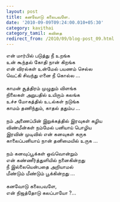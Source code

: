 ```yaml
---
layout: post
title: கனவோடு கலைபவளே.
date: '2010-09-09T09:24:00.010+05:30'
category: kavithai
category_tamil: கவிதை
redirect_from: /2010/09/blog-post_09.html
---
```


என் மார்பில் படுத்து நீ உறங்க<br />
உன் கூந்தல் கோதி நான் கிறங்க<br />
என் விரல்கள் உன்மேல் பயணம் செல்ல<br />
வெட்கி சிவந்து எனை நீ கொல்ல ... <br />
<br />
காமன் சூத்திரம் முழுதும் விளங்க<br />
நிலைகள் அறுபதில் உயிரும் கலங்க<br />
உச்ச மோகத்தில் உடல்கள் நடுங்க<br />
காமம் தணிந்தும், காதல் ததும்ப ...<br />
<br />
நம் அணைப்பின் இறுக்கத்தில் இரவுகள் கழிய<br />
விண்மீன்கள் நம்மேல் பனியாய் பொழிய<br />
இரவின் முடிவில் என் கனவுகள் கருக<br />
காலைப்பனியாய் நான் தனிமையில் உருக ...<br />
<br />
நம் கனவுப்பூக்கள் ஒவ்வொன்றும்<br />
என் கண்ணீர்த்துளியில் நனைகின்றது<br />
நீ இல்லையென்பதை அறியாமல்<br />
மீண்டும் மீண்டும் பூக்கின்றது ...<br />
<br />
கனவோடு கலைபவளே,<br />
என் நிஜத்தோடு கலப்பாயோ ?...<br />
<br />